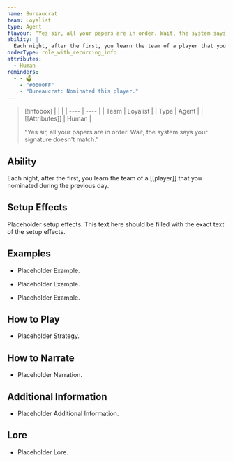 ```yaml
---
name: Bureaucrat
team: Loyalist
type: Agent
flavour: “Yes sir, all your papers are in order. Wait, the system says your signature doesn't match.”
ability: |
  Each night, after the first, you learn the team of a player that you nominated during the previous day.
orderType: role_with_recurring_info
attributes:
  - Human
reminders:
  - - 🗳️
    - "#0000FF"
    - "Bureaucrat: Nominated this player."
---
```

> [!infobox]
> |  |  |
> | ---- | ---- |
> | Team | Loyalist |
> | Type | Agent |
> | [[Attributes]] | Human |
> 
>  “Yes sir, all your papers are in order. Wait, the system says your signature doesn't match.”

## Ability
Each night, after the first, you learn the team of a [[player]] that you nominated during the previous day.

## Setup Effects
Placeholder setup effects. This text here should be filled with the exact text of the setup effects.

## Examples
- Placeholder Example.

- Placeholder Example.

- Placeholder Example.

## How to Play
- Placeholder Strategy.

## How to Narrate
- Placeholder Narration.

## Additional Information
- Placeholder Additional Information.

## Lore
- Placeholder Lore.